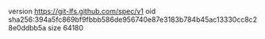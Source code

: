 version https://git-lfs.github.com/spec/v1
oid sha256:394a5fc869bf9fbbb586de956740e87e3183b784b45ac13330cc8c28e0ddbb5a
size 64180
